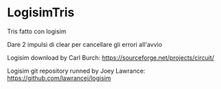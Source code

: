 # LogisimTris
Tris fatto con logisim

Dare 2 impulsi di clear per cancellare gli errori all'avvio

Logisim download by Carl Burch: https://sourceforge.net/projects/circuit/

Logisim git repository runned by Joey Lawrance: https://github.com/lawrancej/logisim
